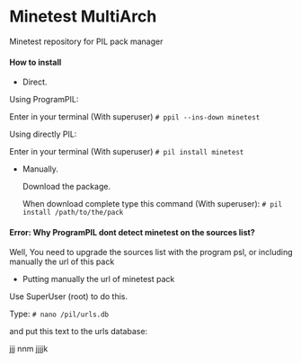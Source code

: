 # Minetest MultiArch
Minetest repository for PIL pack manager
#### How to install
* Direct.

Using ProgramPIL:

  Enter in your terminal (With superuser) `# ppil --ins-down minetest`
  
Using directly PIL:

  Enter in your terminal (With superuser) `# pil install minetest`
  
* Manually.

  Download the package.
  
  When download complete type this command (With superuser): `# pil install /path/to/the/pack`
#### Error: Why ProgramPIL dont detect minetest on the sources list?

Well, You need to upgrade the sources list with the program psl, or including manually the url of this pack
* Putting manually the url of minetest pack

Use SuperUser (root) to do this.

Type: `# nano /pil/urls.db`

and put this text to the urls database:

   jjj
   nnm
   jjjjk


  
  



